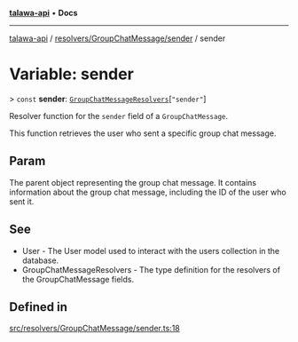 [**talawa-api**](../../../../README.md) • **Docs**

***

[talawa-api](../../../../modules.md) / [resolvers/GroupChatMessage/sender](../README.md) / sender

# Variable: sender

\> `const` **sender**: [`GroupChatMessageResolvers`](../../../../types/generatedGraphQLTypes/type-aliases/GroupChatMessageResolvers.md)\[`"sender"`\]

Resolver function for the `sender` field of a `GroupChatMessage`.

This function retrieves the user who sent a specific group chat message.

## Param

The parent object representing the group chat message. It contains information about the group chat message, including the ID of the user who sent it.

## See

 - User - The User model used to interact with the users collection in the database.
 - GroupChatMessageResolvers - The type definition for the resolvers of the GroupChatMessage fields.

## Defined in

[src/resolvers/GroupChatMessage/sender.ts:18](https://github.com/PalisadoesFoundation/talawa-api/blob/c952c7a3bfd4b8b910fbae10313f5402ade5a9d4/src/resolvers/GroupChatMessage/sender.ts#L18)
